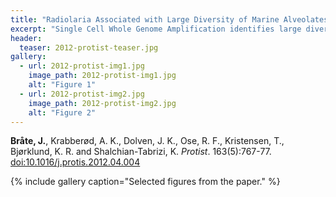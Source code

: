 ```yaml
---
title: "Radiolaria Associated with Large Diversity of Marine Alveolates"
excerpt: "Single Cell Whole Genome Amplification identifies large diversity of Marine Aleolate parasites in Radiolarians."
header:
  teaser: 2012-protist-teaser.jpg
gallery:
  - url: 2012-protist-img1.jpg
    image_path: 2012-protist-img1.jpg
    alt: "Figure 1"
  - url: 2012-protist-img2.jpg
    image_path: 2012-protist-img2.jpg
    alt: "Figure 2"
---
```


**Bråte, J.**, Krabberød, A. K., Dolven, J. K., Ose, R. F., Kristensen, T., Bjørklund, K. R. and Shalchian-Tabrizi, K. *Protist*. 163(5):767-77. [doi:10.1016/j.protis.2012.04.004](http://www.sciencedirect.com/science/article/pii/S1434461012000387)

{% include gallery caption="Selected figures from the paper." %}

